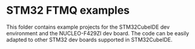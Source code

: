 # STM32 FTMQ examples
This folder contains example projects for the STM32CubeIDE dev environment and the NUCLEO-F429ZI dev board. The code can be easily adapted to other STM32 dev boards supported in STM32CubeIDE.
